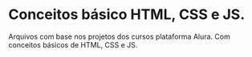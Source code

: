 # Conceitos básico HTML, CSS e JS.

Arquivos com base nos projetos dos cursos plataforma Alura. Com conceitos básicos de HTML, CSS e JS.
